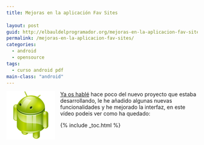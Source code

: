 ```yaml
---
title: Mejoras en la aplicación Fav Sites

layout: post
guid: http://elbauldelprogramador.org/mejoras-en-la-aplicacion-fav-sites/
permalink: /mejoras-en-la-aplicacion-fav-sites/
categories:
  - android
  - opensource
tags:
  - curso android pdf
main-class: "android"
---
```

<img border="0" src="/assets/img/2013/07/iconoAndroid.png" style="clear:left; float:left;margin-right:1em; margin-bottom:1em" />

[Ya os hablé][1] hace poco del nuevo proyecto que estaba desarrollando, le he añadido algunas nuevas funcionalidades y he mejorado la interfaz, en este vídeo podeis ver como ha quedado:

<p style="text-align:center">
</p>



 [1]: /estoy-trabajando-en-una-aplicacion

{% include _toc.html %}

